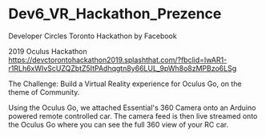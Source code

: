 # Dev6_VR_Hackathon_Prezence
Developer Circles Toronto Hackathon by Facebook

2019 Oculus Hackathon
https://devctorontohackathon2019.splashthat.com/?fbclid=IwAR1-r1RLh6xWIvScUZQZbtZ5ItPAdhqgtn8y66LUL_9pWh8o8zMPBzo6LSg

The Challenge: Build a Virtual Reality experience for Oculus Go, on the theme of Community.

Using the Oculus Go, we attached Essential's 360 Camera onto an Arduino powered remote controlled car. The camera feed is then live streamed onto the Oculus Go where you can see the full 360 view of your RC car.
